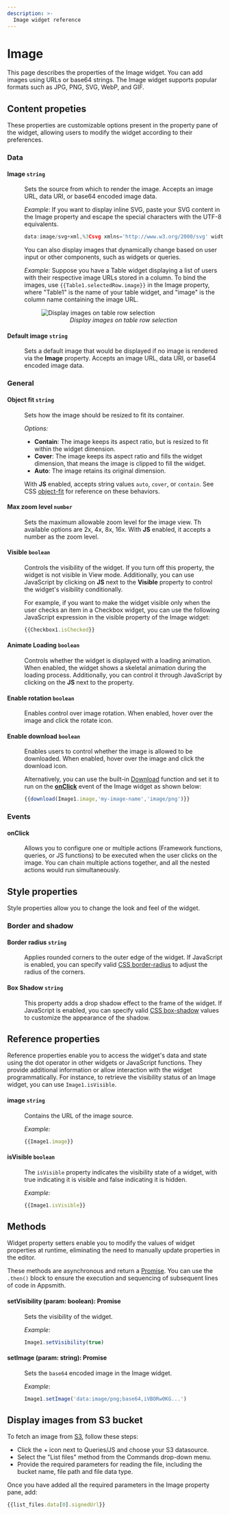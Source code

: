 ```yaml
---
description: >-
  Image widget reference
---
```


# Image

This page describes the properties of the Image widget. You can add images using URLs or base64 strings. The Image widget supports popular formats such as JPG, PNG, SVG, WebP, and GIF.

## Content propeties

These properties are customizable options present in the property pane of the widget, allowing users to modify the widget according to their preferences.

### Data

#### Image `string`

<dd>

Sets the source from which to render the image. Accepts an image URL, data URI, or base64 encoded image data.

*Example*: If you want to display inline SVG, paste your SVG content in the Image property and escape the special characters with the UTF-8 equivalents.

```js
data:image/svg+xml,%3Csvg xmlns='http://www.w3.org/2000/svg' width='100' height='100'%3E%3Ccircle cx='50' cy='50' r='40' stroke='green' stroke-width='4' fill='yellow' /%3E%3C/svg%3E
```

You can also display images that dynamically change based on user input or other components, such as widgets or queries.

*Example:* Suppose you have a Table widget displaying a list of users with their respective image URLs stored in a column. To bind the images, use `{{Table1.selectedRow.image}}` in the Image property, where "Table1" is the name of your table widget, and "image" is the column name containing the image URL.

<figure>
  <img src="/img/imagetable.gif" style= {{width:"700px", height:"auto"}} alt="Display images on table row selection"/>
  <figcaption align = "center"><i>Display images on table row selection</i></figcaption>
</figure>


</dd>

#### Default image `string`

<dd>

Sets a default image that would be displayed if no image is rendered via the **Image** property. Accepts an image URL, data URI, or base64 encoded image data.

</dd>

### General

#### Object fit `string`

<dd>

Sets how the image should be resized to fit its container.

*Options:*

- **Contain**: The image keeps its aspect ratio, but is resized to fit within the widget dimension.
- **Cover**: The image keeps its aspect ratio and fills the widget dimension, that means the image is clipped to fill the widget.
- **Auto**: The image retains its original dimension. 

With **JS** enabled, accepts string values `auto`, `cover`, or `contain`. See CSS [object-fit](https://developer.mozilla.org/en-US/docs/Web/CSS/object-fit) for reference on these behaviors.

</dd>

#### Max zoom level `number`

<dd>

Sets the maximum allowable zoom level for the image view. Th available options are 2x, 4x, 8x, 16x. With **JS** enabled, it accepts a number as the zoom level.

</dd>

#### Visible `boolean`

<dd>

Controls the visibility of the widget. If you turn off this property, the widget is not visible in View mode. Additionally, you can use JavaScript by clicking on **JS** next to the **Visible** property to control the widget's visibility conditionally.

For example,  if you want to make the widget visible only when the user checks an item in a Checkbox widget, you can use the following JavaScript expression in the visible property of the Image widget:

```js
{{Checkbox1.isChecked}}
```

</dd>

#### Animate Loading `boolean`

<dd>

Controls whether the widget is displayed with a loading animation. When enabled, the widget shows a skeletal animation during the loading process. Additionally, you can control it through JavaScript by clicking on the **JS** next to the property.

</dd>

#### Enable rotation `boolean`

<dd>

Enables control over image rotation. When enabled, hover over the image and click the rotate icon.

</dd>

#### Enable download `boolean`

<dd>

Enables users to control whether the image is allowed to be downloaded. When enabled, hover over the image and click the download icon. 

Alternatively, you can use the built-in [Download](/reference/appsmith-framework/widget-actions/download) function and set it to run on the [**onClick**](#onclick) event of the Image widget as shown below:


```js
{{download(Image1.image,'my-image-name','image/png')}}
```


</dd>

### Events 

#### onClick 

<dd>

Allows you to configure one or multiple actions (Framework functions, queries, or JS functions) to be executed when the user clicks on the image. You can chain multiple actions together, and all the nested actions would run simultaneously.

</dd>

## Style properties

Style properties allow you to change the look and feel of the widget.

### Border and shadow

#### Border radius `string`

<dd>

Applies rounded corners to the outer edge of the widget. If JavaScript is enabled, you can specify valid [CSS border-radius](https://developer.mozilla.org/en-US/docs/Web/CSS/border-radius) to adjust the radius of the corners.

</dd>

#### Box Shadow `string`
 

<dd>

This property adds a drop shadow effect to the frame of the widget. If JavaScript is enabled, you can specify valid [CSS box-shadow](https://developer.mozilla.org/en-US/docs/Web/CSS/box-shadow) values to customize the appearance of the shadow.

</dd>

## Reference properties

Reference properties enable you to access the widget's data and state using the dot operator in other widgets or JavaScript functions. They provide additional information or allow interaction with the widget programmatically. For instance, to retrieve the visibility status of an Image widget, you can use `Image1.isVisible`.

#### image `string`

<dd>

Contains the URL of the image source.

*Example:*

```js
{{Image1.image}}
```

</dd>

#### isVisible `boolean`

<dd>

The `isVisible` property indicates the visibility state of a widget, with true indicating it is visible and false indicating it is hidden.

*Example:*
```js
{{Image1.isVisible}}
```

</dd>

## Methods

Widget property setters enable you to modify the values of widget properties at runtime, eliminating the need to manually update properties in the editor.

These methods are asynchronous and return a [Promise](/core-concepts/writing-code/javascript-promises#using-promises-in-appsmith). You can use the `.then()` block to ensure the execution and sequencing of subsequent lines of code in Appsmith.


#### setVisibility (param: boolean): Promise

<dd>

Sets the visibility of the widget.

*Example*:

```js
Image1.setVisibility(true)
```

</dd>


#### setImage (param: string): Promise

<dd>

Sets the `base64` encoded image in the Image widget.

*Example*:

```js
Image1.setImage('data:image/png;base64,iVBORw0KG...')
```

</dd>

## Display images from S3 bucket

To fetch an image from [S3](/connect-data/reference/querying-amazon-s3), follow these steps:

* Click the + icon next to Queries/JS and choose your S3 datasource.
* Select the "List files" method from the Commands drop-down menu.
* Provide the required parameters for reading the file, including the bucket name, file path and file data type.

Once you have added all the required parameters in the Image property pane, add:
```js
{{list_files.data[0].signedUrl}}
```


